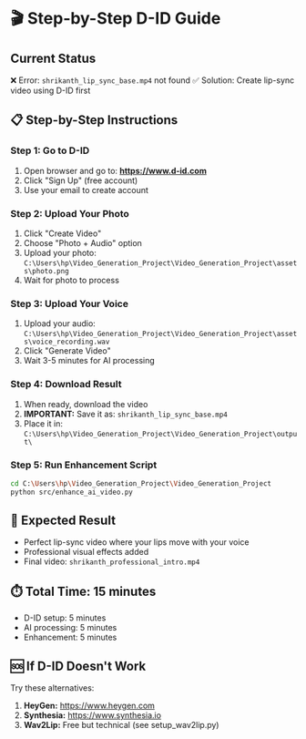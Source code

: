 # 🎬 Step-by-Step D-ID Guide

## Current Status
❌ Error: `shrikanth_lip_sync_base.mp4` not found
✅ Solution: Create lip-sync video using D-ID first

## 📋 **Step-by-Step Instructions**

### **Step 1: Go to D-ID**
1. Open browser and go to: **https://www.d-id.com**
2. Click "Sign Up" (free account)
3. Use your email to create account

### **Step 2: Upload Your Photo**
1. Click "Create Video"
2. Choose "Photo + Audio" option
3. Upload your photo: `C:\Users\hp\Video_Generation_Project\Video_Generation_Project\assets\photo.png`
4. Wait for photo to process

### **Step 3: Upload Your Voice**
1. Upload your audio: `C:\Users\hp\Video_Generation_Project\Video_Generation_Project\assets\voice_recording.wav`
2. Click "Generate Video"
3. Wait 3-5 minutes for AI processing

### **Step 4: Download Result**
1. When ready, download the video
2. **IMPORTANT:** Save it as: `shrikanth_lip_sync_base.mp4`
3. Place it in: `C:\Users\hp\Video_Generation_Project\Video_Generation_Project\output\`

### **Step 5: Run Enhancement Script**
```bash
cd C:\Users\hp\Video_Generation_Project\Video_Generation_Project
python src/enhance_ai_video.py
```

## 🎯 **Expected Result**
- Perfect lip-sync video where your lips move with your voice
- Professional visual effects added
- Final video: `shrikanth_professional_intro.mp4`

## ⏱️ **Total Time: 15 minutes**
- D-ID setup: 5 minutes
- AI processing: 5 minutes  
- Enhancement: 5 minutes

## 🆘 **If D-ID Doesn't Work**
Try these alternatives:
1. **HeyGen:** https://www.heygen.com
2. **Synthesia:** https://www.synthesia.io
3. **Wav2Lip:** Free but technical (see setup_wav2lip.py)
